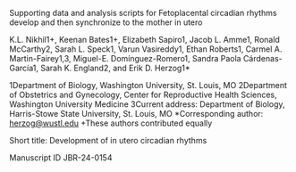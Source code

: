 Supporting data and analysis scripts for 
 Fetoplacental circadian rhythms develop and then synchronize to the mother in utero 

K.L. Nikhil1+, Keenan Bates1+, Elizabeth Sapiro1, Jacob L. Amme1, Ronald McCarthy2, Sarah L. Speck1, Varun Vasireddy1, Ethan Roberts1, Carmel A. Martin-Fairey1,3, Miguel-E. Domínguez-Romero1, Sandra Paola Cárdenas-García1, Sarah K. England2, and Erik D. Herzog1* 

1Department of Biology, Washington University, St. Louis, MO 
2Department of Obstetrics and Gynecology, Center for Reproductive Health Sciences, Washington University Medicine
3Current address: Department of Biology, Harris-Stowe State University, St. Louis, MO 
*Corresponding author: herzog@wustl.edu 
+These authors contributed equally

Short title: Development of in utero circadian rhythms

Manuscript ID JBR-24-0154 


